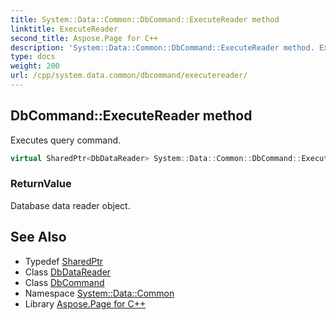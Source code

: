 ```yaml
---
title: System::Data::Common::DbCommand::ExecuteReader method
linktitle: ExecuteReader
second_title: Aspose.Page for C++
description: 'System::Data::Common::DbCommand::ExecuteReader method. Executes query command in C++.'
type: docs
weight: 200
url: /cpp/system.data.common/dbcommand/executereader/
---
```

## DbCommand::ExecuteReader method


Executes query command.

```cpp
virtual SharedPtr<DbDataReader> System::Data::Common::DbCommand::ExecuteReader()
```


### ReturnValue

Database data reader object.

## See Also

* Typedef [SharedPtr](../../../system/sharedptr/)
* Class [DbDataReader](../../dbdatareader/)
* Class [DbCommand](../)
* Namespace [System::Data::Common](../../)
* Library [Aspose.Page for C++](../../../)
